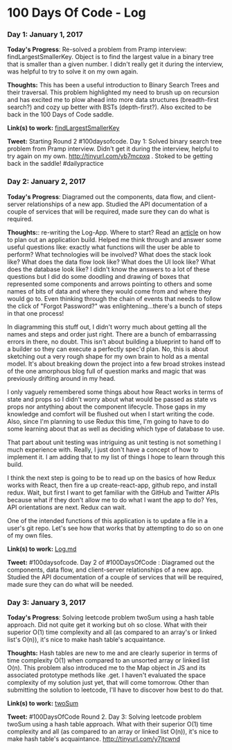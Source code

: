 # 100 Days Of Code - Log

### Day 1: January 1, 2017

**Today's Progress**: Re-solved a problem from Pramp interview: findLargestSmallerKey. Object is to find the largest value in a binary tree that is smaller than a given number. I didn't really get it during the interview, was helpful to try to solve it on my own again.

**Thoughts:** This has been a useful introduction to Binary Search Trees and their traversal. This problem highlighted my need to brush up on recursion and has excited me to plow ahead into more data structures (breadth-first search?) and cozy up better with BSTs (depth-first?). Also excited to be back in the 100 Days of Code saddle.

**Link(s) to work:** [findLargestSmallerKey](http://tinyurl.com/yb7mcpxq)

**Tweet:** Starting Round 2 #100daysofcode. Day 1: Solved binary search tree problem from Pramp interview. Didn't get it during the interview, helpful to try again on my own.  http://tinyurl.com/yb7mcpxq  . Stoked to be getting back in the saddle! #dailypractice

### Day 2: January 2, 2017

**Today's Progress**: Diagramed out the components, data flow, and client-server relationships of a new app. Studied the API documentation of a couple of services that will be required, made sure they can do what is required. 

**Thoughts:**: re-writing the Log-App. Where to start? Read an [article](https://www.codementor.io/codementorteam/how-to-build-app-from-scratch-beginner-programmer-7z0atq56w) on how to plan out an application build. Helped me think through and answer some useful questions like: exactly what functions will the user be able to perform? What technologies will be involved? What does the stack look like? What does the data flow look like? What does the UI look like? What does the database look like? I didn't know the answers to a lot of these questions but I did do some doodling and drawing of boxes that represented some components and arrows pointing to others and some names of bits of data and where they would come from and where they would go to. Even thinking through the chain of events that needs to follow the click of "Forgot Password?" was enlightening...there's a bunch of steps in that one process!

In diagramming this stuff out, I didn't worry much about getting all the names and steps and order just right. There are a bunch of embarrassing errors in there, no doubt. This isn't about building a blueprint to hand off to a builder so they can execute a perfectly spec'd plan. No, this is about sketching out a very rough shape for my own brain to hold as a mental model. It's about breaking down the project into a few broad strokes instead of the one amorphous blog full of question marks and magic that was previously drifting around in my head.

I only vaguely remembered some things about how React works in terms of state and props so I didn't worry about what would be passed as state vs props nor antything about the component lifecycle. Those gaps in my knowledge and comfort will be flushed out when I start writing the code. Also, since I'm planning to use Redux this time, I'm going to have to do some learning about that as well as deciding which type of database to use.

That part about unit testing was intriguing as unit testing is not something I much experience with. Really, I just don't have a concept of how to implement it. I am adding that to my list of things I hope to learn through this build.

I think the next step is going to be to read up on the basics of how Redux works with React, then fire a up create-react-app, github repo, and install redux. Wait, but first I want to get familiar with the GitHub and Twitter APIs because what if they don't allow me to do what I want the app to do? Yes, API orientations are next. Redux can wait.

One of the intended functions of this application is to update a file in a user's git repo. Let's see how that works that by attempting to do so on one of my own files.

**Link(s) to work:** [Log.md](http://tinyurl.com/ychjul5v)

**Tweet:** #100daysofcode. Day 2 of #100DaysOfCode : Diagramed out the components, data flow, and client-server relationships of a new app. Studied the API documentation of a couple of services that will be required, made sure they can do what will be needed. 

### Day 3: January 3, 2017

**Today's Progress**: Solving leetcode problem twoSum using a hash table approach. Did not quite get it working but oh so close. What with their superior O(1) time complexity and all (as compared to an array's or linked list's O(n)), it's nice to make hash table's acquaintance. 

**Thoughts:** Hash tables are new to me and are clearly superior in terms of time complexity O(1) when compared to an unsorted array or linked list O(n). This problem also introduced me to the Map object in JS and its associated prototype methods like .get. I haven't evaluated the space complexity of my solution just yet, that will come tomorrow. Other than submitting the solution to leetcode, I'll have to discover how best to do that.

**Link(s) to work:** [twoSum](https://github.com/standardhuman/Interview-Practice/blob/master/leetcode/01_twosums.js)

**Tweet:** #100DaysOfCode Round 2. Day 3: Solving leetcode problem twoSum using a hash table approach. What with their superior O(1) time complexity and all (as compared to an array or linked list O(n)), it's nice to make hash table's acquaintance. http://tinyurl.com/y7jtcwnd 